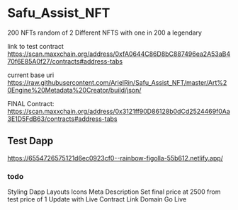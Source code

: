 # Safu_Assist_NFT
 200 NFTs random of 2 Different NFTS with one in 200 a legendary

 link to test contract
 https://scan.maxxchain.org/address/0xfA0644C86D8bC887496ea2A53aB470f6E85A0f27/contracts#address-tabs

current base uri https://raw.githubusercontent.com/ArielRin/Safu_Assist_NFT/master/Art%20Engine%20Metadata%20Creator/build/json/

FINAL Contract: https://scan.maxxchain.org/address/0x3121ff90D86128b0dCd2524469f0Aa3E1D5FdB63/contracts#address-tabs

## Test Dapp

https://6554726575121d6ec0923cf0--rainbow-figolla-55b612.netlify.app/

### todo
Styling Dapp
Layouts
Icons
Meta Description
Set final price at 2500 from test price of 1
Update with Live Contract
Link Domain
Go Live

